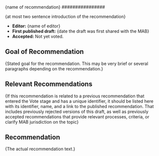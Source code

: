{name of recommendation}
################

{at most two sentence introduction of the recommendation}

* **Editor:** {name of editor}
* **First published draft:** {date the draft was first shared with the MAB}
* **Accepted:** Not yet voted.

## Goal of Recommendation

{Stated goal for the recommendation. This may be very brief or several paragraphs depending on the recommendation.}

## Relevant Recommendations

{If this recommendation is related to a previous recommendation that entered the Vote stage and has a unique identifier, it should be listed here with its identifier, name, and a link to the published recommendation. That includes previously rejected versions of this draft, as well as previously accepted recommendations that provide relevant processes, criteria, or clarify MAB jurisdiction on the topic}

## Recommendation

{The actual recommendation text.}
